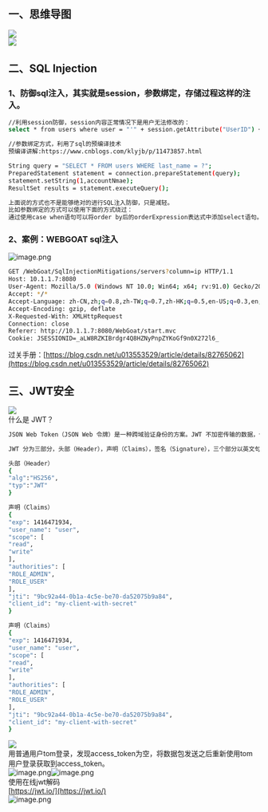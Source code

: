 <a name="HSl62"></a>
## 一、思维导图
![](https://cdn.nlark.com/yuque/0/2021/png/2476579/1630119257487-b0d941ea-4d3f-435f-ab82-0506bf3daf8b.png#clientId=u5b2cbcfd-031e-4&from=paste&id=u1b4431e4&originHeight=918&originWidth=941&originalType=url&ratio=1&status=done&style=none&taskId=u64f0d2be-f9d9-4c88-9bfb-f8a5c45d120)<br />![](https://cdn.nlark.com/yuque/0/2021/png/2476579/1630119283220-1db84bdf-c111-41e6-9f74-b6a5a22a9f3f.png#clientId=u5b2cbcfd-031e-4&from=paste&id=uad424f74&originHeight=712&originWidth=980&originalType=url&ratio=1&status=done&style=none&taskId=uc3f11136-1ff8-4e4d-a5fb-101830b3056)
<a name="mKxeB"></a>
## 二、SQL Injection
<a name="AVNOh"></a>
### 1、防御sql注入，其实就是session，参数绑定，存储过程这样的注入。

```bash
//利用session防御，session内容正常情况下是用户无法修改的：
select * from users where user = "'" + session.getAttribute("UserID") + "'";

//参数绑定方式，利用了sql的预编译技术
预编译讲解:https://www.cnblogs.com/klyjb/p/11473857.html

String query = "SELECT * FROM users WHERE last_name = ?";
PreparedStatement statement = connection.prepareStatement(query);
statement.setString(1,accountNmae);
ResultSet results = statement.executeQuery();

上面说的方式也不是能够绝对的进行SQL注入防御，只是减轻。
比如参数绑定的方式可以使用下面的方式绕过：
通过使用case when语句可以将order by后的orderExpression表达式中添加select语句。
```
<a name="xJMkp"></a>
### 2、案例：WEBGOAT sql注入
![image.png](https://cdn.nlark.com/yuque/0/2021/png/2476579/1630135910641-57923583-0225-4c3c-b297-d2ad457620fa.png#clientId=u5b2cbcfd-031e-4&from=paste&height=428&id=u68c6a234&originHeight=856&originWidth=1825&originalType=binary&ratio=1&size=223455&status=done&style=none&taskId=ua1b6426d-06c4-477b-b46d-3f318f59698&width=912.5)
```bash
GET /WebGoat/SqlInjectionMitigations/servers?column=ip HTTP/1.1
Host: 10.1.1.7:8080
User-Agent: Mozilla/5.0 (Windows NT 10.0; Win64; x64; rv:91.0) Gecko/20100101 Firefox/91.0
Accept: */*
Accept-Language: zh-CN,zh;q=0.8,zh-TW;q=0.7,zh-HK;q=0.5,en-US;q=0.3,en;q=0.2
Accept-Encoding: gzip, deflate
X-Requested-With: XMLHttpRequest
Connection: close
Referer: http://10.1.1.7:8080/WebGoat/start.mvc
Cookie: JSESSIONID=_aLW8RZKIBrdgr4Q8HZNyPnpZYKoGf9n0X272l6_
```
过关手册：[https://blog.csdn.net/u013553529/article/details/82765062](https://blog.csdn.net/u013553529/article/details/82765062)
<a name="RT5NG"></a>
## 三、JWT安全
![](https://cdn.nlark.com/yuque/0/2021/png/2476579/1630136275222-a25e6e1a-32b8-4ddf-8d55-60110e4da714.png#clientId=u5b2cbcfd-031e-4&from=paste&id=u5ebeb37e&originHeight=406&originWidth=1079&originalType=url&ratio=1&status=done&style=none&taskId=u0bd7f746-0cf8-438e-b363-c778d9bec7f)<br /> 什么是 JWT？ 
```bash
JSON Web Token（JSON Web 令牌）是一种跨域验证身份的方案。JWT 不加密传输的数据，但能够通 过数字签名来验证数据未被篡改（但是做完下面的 WebGoat 练习后我对这一点表示怀疑）。 

JWT 分为三部分，头部（Header），声明（Claims），签名（Signature），三个部分以英文句号.隔开。 JWT 的内容以 Base64URL 进行了编码。  
```
```bash
头部（Header）
{
"alg":"HS256",
"typ":"JWT"
}

声明（Claims）
{
"exp": 1416471934,
"user_name": "user",
"scope": [
"read",
"write"
],
"authorities": [
"ROLE_ADMIN",
"ROLE_USER"
],
"jti": "9bc92a44-0b1a-4c5e-be70-da52075b9a84",
"client_id": "my-client-with-secret"
}

声明（Claims）
{
"exp": 1416471934,
"user_name": "user",
"scope": [
"read",
"write"
],
"authorities": [
"ROLE_ADMIN",
"ROLE_USER"
],
"jti": "9bc92a44-0b1a-4c5e-be70-da52075b9a84",
"client_id": "my-client-with-secret"
}
```
![](https://cdn.nlark.com/yuque/0/2021/png/2476579/1630141464637-2f130fe7-ebaa-474d-8fe0-483746553570.png#clientId=u5b2cbcfd-031e-4&from=paste&id=udebe23be&originHeight=741&originWidth=1275&originalType=url&ratio=1&status=done&style=none&taskId=uce21bca1-e8ae-4268-ab72-fe38b40dfff)<br />用普通用户tom登录，发现access_token为空，将数据包发送之后重新使用tom用户登录获取到access_token。<br />![image.png](https://cdn.nlark.com/yuque/0/2021/png/2476579/1630142167249-8c350ebf-9dc2-478f-abf9-b07e4e65e12e.png#clientId=u5b2cbcfd-031e-4&from=paste&height=222&id=ub3505c67&originHeight=444&originWidth=1322&originalType=binary&ratio=1&size=75074&status=done&style=none&taskId=u4a568475-4a37-4d0c-a4bb-92d63ae19c1&width=661)![image.png](https://cdn.nlark.com/yuque/0/2021/png/2476579/1630142254500-471ca11e-e323-45c3-9db5-ca035e4d3bb9.png#clientId=u5b2cbcfd-031e-4&from=paste&height=216&id=u9e463d32&originHeight=432&originWidth=1920&originalType=binary&ratio=1&size=98257&status=done&style=none&taskId=u9656d067-c82d-4a27-b2d5-42c2b09e800&width=960)<br />使用在线jwt解码<br />[https://jwt.io/](https://jwt.io/)<br />![image.png](https://cdn.nlark.com/yuque/0/2021/png/2476579/1630142326192-b40b7aff-2e5a-4e92-9ac3-414615c6b165.png#clientId=u5b2cbcfd-031e-4&from=paste&height=375&id=u7be6c1e4&originHeight=750&originWidth=1591&originalType=binary&ratio=1&size=100943&status=done&style=none&taskId=uf0c63adc-0cf8-40d6-a08b-179bc5b5032&width=795.5)<br />[<br />](https://www.cnblogs.com/darkerg/p/undefined)
